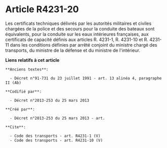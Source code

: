 # Article R4231-20

Les certificats techniques délivrés par les autorités militaires et civiles chargées de la police et des secours pour la
conduite des bateaux sont équivalents, pour la conduite sur les eaux intérieures françaises, aux certificats de capacité
définis aux articles R. 4231-1, R. 4231-10 et R. 4231-11 dans les conditions définies par arrêté conjoint du ministre chargé
des transports, du ministre de la défense et du ministre de l'intérieur.

**Liens relatifs à cet article**

	**Anciens textes**:

	  - Décret n°91-731 du 23 juillet 1991 - art. 13 alinéa 4, paragraphe II (Ab)

	**Codifié par**:

	  - Décret n°2013-253 du 25 mars 2013

	**Créé par**:

	  - Décret n°2013-253 du 25 mars 2013 - art.

	**Cite**:

	  - Code des transports - art. R4231-1 (V)
	  - Code des transports - art. R4231-10 (V)
